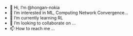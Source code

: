 - 👋 Hi, I’m @hongan-nokia
- 👀 I’m interested in ML, Computing Network Convergence...
- 🌱 I’m currently learning RL
- 💞️ I’m looking to collaborate on ...
- 📫 How to reach me ...

<!---
hongan-nokia/hongan-nokia is a ✨ special ✨ repository because its `README.md` (this file) appears on your GitHub profile.
You can click the Preview link to take a look at your changes.
--->
